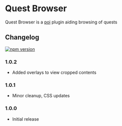 # Quest Browser

Quest Browser is a [poi](https://github.com/poooi/poi) plugin aiding browsing of quests

## Changelog

[![npm version](https://badge.fury.io/js/poi-plugin-quest-browser.svg)](https://badge.fury.io/js/poi-plugin-quest-browser)

### 1.0.2

- Added overlays to view cropped contents

### 1.0.1

- Minor cleanup, CSS updates

### 1.0.0

- Initial release